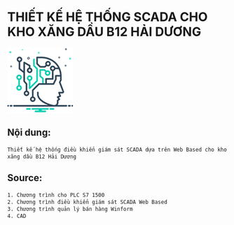 # THIẾT KẾ HỆ THỐNG SCADA CHO KHO XĂNG DẦU B12 HẢI DƯƠNG
![plot](./image/icon.png)
## Nội dung:
    Thiết kế hệ thống điều khiển giám sát SCADA dựa trên Web Based cho kho xăng dầu B12 Hải Dương
## Source:
    1. Chương trình cho PLC S7 1500
    2. Chương trình điều khiển giám sát SCADA Web Based
    3. Chương trình quản lý bán hàng Winform
    4. CAD
